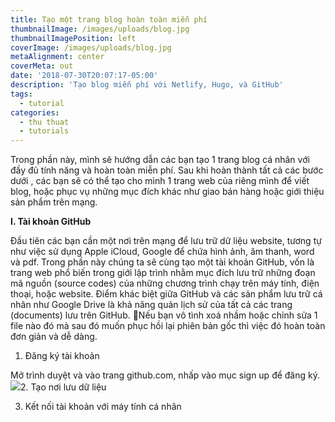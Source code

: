 ```yaml
---
title: Tạo một trang blog hoàn toàn miễn phí
thumbnailImage: /images/uploads/blog.jpg
thumbnailImagePosition: left
coverImage: /images/uploads/blog.jpg
metaAlignment: center
coverMeta: out
date: '2018-07-30T20:07:17-05:00'
description: 'Tạo blog miễn phí với Netlify, Hugo, và GitHub'
tags:
  - tutorial
categories:
  - thu thuat
  - tutorials
---
```

Trong phần này, mình sẽ hướng dẫn các bạn tạo 1 trang blog cá nhân với đầy đủ tính năng và hoàn toàn miễn phí. Sau khi hoàn thành tất cả các bước dưới , các bạn sẽ có thể tạo cho mình 1 trang web của riêng mình để viết blog, hoặc phục vụ những mục đích khác như giao bán hàng hoặc giới thiệu sản phẩm trên mạng.

**I. Tài khoản GitHub**

Đầu tiên các bạn cần một nơi trên mạng để lưu trữ dữ liệu website, tương tự như việc sử dụng Apple iCloud, Google để chứa hình ảnh, âm thanh, word và pdf. Trong phần này chúng ta sẽ cùng tạo một tài khoản GitHub, vốn là trang web phổ biến trong giới lập trình nhằm mục đích lưu trữ những đoạn mã nguồn (source codes) của những chương trình chạy trên máy tính, điện thoại, hoặc website. Điểm khác biệt giữa GitHub và các sản phẩm lưu trữ cá nhân như Google Drive là khả năng quản  lịch sử của tất cả các trang (documents) lưu trên GitHub. Nếu bạn vô tình xoá nhầm hoặc chỉnh sửa 1 file nào đó mà sau đó muốn phục hồi lại phiên bản gốc thì việc đó hoàn toàn đơn giản và dễ dàng.

1. Đăng ký tài khoản

Mở trình duyệt và vào trang github.com, nhấp vào mục sign up để đăng ký.
![](/images/uploads/github1.png)2. Tạo nơi lưu dữ liệu

3. Kết nối tài khoản với máy tính cá nhân
